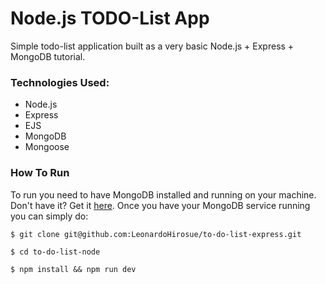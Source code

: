 # Node.js TODO-List App

Simple todo-list application built as a very basic Node.js + Express + MongoDB tutorial.

### Technologies Used:

- Node.js
- Express
- EJS
- MongoDB
- Mongoose

### How To Run

To run you need to have MongoDB installed and running on your machine. Don't have it? Get it [here](https://docs.mongodb.com/manual/installation/).
Once you have your MongoDB service running you can simply do:

```$ git clone git@github.com:LeonardoHirosue/to-do-list-express.git```

```$ cd to-do-list-node```

```$ npm install && npm run dev```
